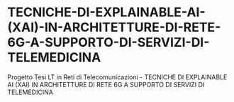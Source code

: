 # TECNICHE-DI-EXPLAINABLE-AI-(XAI)-IN-ARCHITETTURE-DI-RETE-6G-A-SUPPORTO-DI-SERVIZI-DI-TELEMEDICINA
Progetto Tesi LT in Reti di Telecomunicazioni - TECNICHE DI EXPLAINABLE AI (XAI) IN ARCHITETTURE DI RETE 6G A SUPPORTO DI SERVIZI DI TELEMEDICINA
